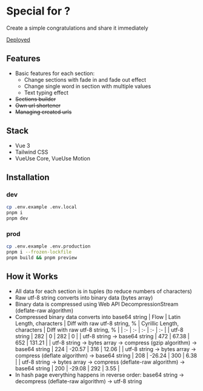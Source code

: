 # Special for ?

Create a simple congratulations and share it immediately

[Deployed](https://special-f.pages.dev)

## Features

- Basic features for each section:
  - Change sections with fade in and fade out effect
  - Change single word in section with multiple values
  - Text typing effect
- ~~Sections builder~~
- ~~Own url shortener~~
- ~~Managing created urls~~

## Stack

- Vue 3
- Tailwind CSS
- VueUse Core, VueUse Motion

## Installation

### dev

```bash
cp .env.example .env.local
pnpm i
pnpm dev
```

### prod

```bash
cp .env.example .env.production
pnpm i --frozen-lockfile
pnpm build && pnpm preview
```

## How it Works

- All data for each section is in tuples (to reduce numbers of characters)
- Raw utf-8 string converts into binary data (bytes array)
- Binary data is compressed using Web API DecompressionStream (deflate-raw algorithm)
- Compressed binary data converts into base64 string
  | Flow | Latin Length, characters | Diff with raw utf-8 string, % | Cyrillic Length, characters | Diff with raw utf-8 string, % |
  | :- | :- | :- | :- | :- |
  | utf-8 string | 282 | 0 | 282 | 0 |
  | utf-8 string -> base64 string | 472 | 67.38 | 652 | 131.21 |
  | utf-8 string -> bytes array -> compress (gzip algorithm) -> base64 string | 224 | -20.57 | 316 | 12.06 |
  | utf-8 string -> bytes array -> compress (deflate algorithm) -> base64 string | 208 | -26.24 | 300 | 6.38 |
  | utf-8 string -> bytes array -> compress (deflate-raw algorithm) -> base64 string | 200 | -29.08 | 292 | 3.55 |
- In hash page everything happens in reverse order: base64 string -> decompress (deflate-raw algorithm) -> utf-8 string
